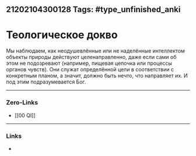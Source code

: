 21202104300128
Tags: #type_unfinished_anki 
---
# Теологическое докво

Мы наблюдаем, как неодушевлённые или не наделённые интеллектом объекты природы действуют целенаправленно, даже если сами об этом не подозревают (например, пищевая цепочка или процессы органов чувств). Они служат определённой цели в соответствии с конкретным планом, а значит, должно быть нечто, что направляет их. И под этим подразумевается Бог.

---
### Zero-Links
- [[00 QI]]
---
### Links
-